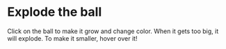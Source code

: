 # Explode the ball

Click on the ball to make it grow and change color. When it gets too big, it will explode. To make it smaller, hover over it!
